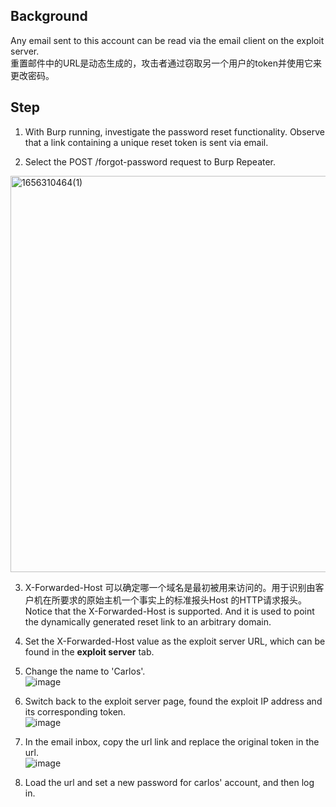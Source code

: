 ## Background  
Any email sent to this account can be read via the email client on the exploit server.  
重置邮件中的URL是动态生成的，攻击者通过窃取另一个用户的token并使用它来更改密码。  

## Step  
1. With Burp running, investigate the password reset functionality. Observe that a link containing a unique reset token is sent via email.  

2. Select the POST /forgot-password request to Burp Repeater.  
<img width="634" alt="1656310464(1)" src="https://user-images.githubusercontent.com/106157137/175871702-ccc6c987-873d-4b56-88e2-70acbb2f7c41.png">

3. X-Forwarded-Host 可以确定哪一个域名是最初被用来访问的。用于识别由客户机在所要求的原始主机一个事实上的标准报头Host 的HTTP请求报头。 
Notice that the X-Forwarded-Host is supported. And it is used to point the dynamically generated reset link to an arbitrary domain.  

4. Set the X-Forwarded-Host value as the exploit server URL, which can be found in the **exploit server** tab.  

5. Change the name to 'Carlos'.  
![image](https://user-images.githubusercontent.com/106157137/175872449-81376a51-a900-4431-9764-f4560056eaa4.png)   

6. Switch back to the exploit server page, found the exploit IP address and its corresponding token.  
![image](https://user-images.githubusercontent.com/106157137/175872715-0162a19d-ea35-4dfa-8656-7bda79594b23.png)  

7. In the email inbox, copy the url link and replace the original token in the url.  
![image](https://user-images.githubusercontent.com/106157137/175872903-932846e6-6afc-4254-9e60-7823de704e27.png)  

8. Load the url and set a new password for carlos' account, and then log in.  
